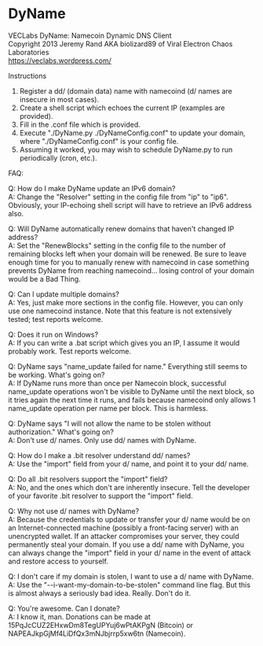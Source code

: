 DyName
======

VECLabs DyName: Namecoin Dynamic DNS Client  
Copyright 2013 Jeremy Rand AKA biolizard89 of Viral Electron Chaos Laboratories  
https://veclabs.wordpress.com/

Instructions

1. Register a dd/ (domain data) name with namecoind (d/ names are insecure in most cases).
2. Create a shell script which echoes the current IP (examples are provided).
3. Fill in the .conf file which is provided.
4. Execute "./DyName.py ./DyNameConfig.conf" to update your domain, where "./DyNameConfig.conf" is your config file.
5. Assuming it worked, you may wish to schedule DyName.py to run periodically (cron, etc.).

FAQ:

Q: How do I make DyName update an IPv6 domain?  
A: Change the "Resolver" setting in the config file from "ip" to "ip6".  Obviously, your IP-echoing shell script will have to retrieve an IPv6 address also.

Q: Will DyName automatically renew domains that haven't changed IP address?  
A: Set the "RenewBlocks" setting in the config file to the number of remaining blocks left when your domain will be renewed.  Be sure to leave enough time for you to manually renew with namecoind in case something prevents DyName from reaching namecoind... losing control of your domain would be a Bad Thing.

Q: Can I update multiple domains?  
A: Yes, just make more sections in the config file.  However, you can only use one namecoind instance.  Note that this feature is not extensively tested; test reports welcome.

Q: Does it run on Windows?  
A: If you can write a .bat script which gives you an IP, I assume it would probably work.  Test reports welcome.

Q: DyName says "name_update failed for name."  Everything still seems to be working.  What's going on?  
A: If DyName runs more than once per Namecoin block, successful name_update operations won't be visible to DyName until the next block, so it tries again the next time it runs, and fails because namecoind only allows 1 name_update operation per name per block.  This is harmless.

Q: DyName says "I will not allow the name to be stolen without authorization."  What's going on?  
A: Don't use d/ names.  Only use dd/ names with DyName.

Q: How do I make a .bit resolver understand dd/ names?  
A: Use the "import" field from your d/ name, and point it to your dd/ name.

Q: Do all .bit resolvers support the "import" field?  
A: No, and the ones which don't are inherently insecure.  Tell the developer of your favorite .bit resolver to support the "import" field.

Q: Why not use d/ names with DyName?  
A: Because the credentials to update or transfer your d/ name would be on an Internet-connected machine (possibly a front-facing server) with an unencrypted wallet.  If an attacker compromises your server, they could permanently steal your domain.  If you use a dd/ name with DyName, you can always change the "import" field in your d/ name in the event of attack and restore access to yourself.

Q: I don't care if my domain is stolen, I want to use a d/ name with DyName.  
A: Use the "--i-want-my-domain-to-be-stolen" command line flag.  But this is almost always a seriously bad idea.  Really.  Don't do it.

Q: You're awesome.  Can I donate?  
A: I know it, man.  Donations can be made at 15PqJcCUZ2EHxwDm8TegUPYuj6wPtAKPgN (Bitcoin) or NAPEAJkpGjMf4LiDfQx3mNJbjrrp5xw6tn (Namecoin).
